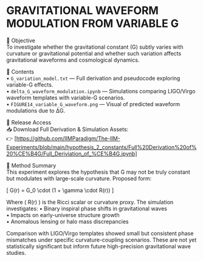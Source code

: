 # **GRAVITATIONAL WAVEFORM MODULATION FROM VARIABLE G**

🧪 Objective  
To investigate whether the gravitational constant (G) subtly varies with curvature or gravitational potential and whether such variation affects gravitational waveforms and cosmological dynamics.

📂 Contents  
• `G_variation_model.txt` — Full derivation and pseudocode exploring variable-G effects.  
• `delta_G_waveform_modulation.ipynb` — Simulations comparing LIGO/Virgo waveform templates with variable-G scenarios.  
• `FIGURE14_variable_G_waveform.png` — Visual of predicted waveform modulations due to ΔG.

🔗 Release Access  
📥 Download Full Derivation & Simulation Assets:  
👉 [https://github.com/IIMParadigm/The-IIM-Experiments/blob/main/hypothesis_2_constants/Full%20Derivation%20of%20%CE%B4G/Full_Deriviation_of_%CE%B4G.ipynb]

🔬 Method Summary  
This experiment explores the hypothesis that G may not be truly constant but modulates with large-scale curvature. Proposed form:

\[
G(r) = G_0 \cdot (1 + \gamma \cdot R(r))
\]

Where \( R(r) \) is the Ricci scalar or curvature proxy. The simulation investigates:
• Binary inspiral phase shifts in gravitational waves  
• Impacts on early-universe structure growth  
• Anomalous lensing or halo mass discrepancies

Comparison with LIGO/Virgo templates showed small but consistent phase mismatches under specific curvature-coupling scenarios. These are not yet statistically significant but inform future high-precision gravitational wave studies.

